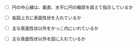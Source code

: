 * [ ] 円の中心線は、垂直、水平に円の輪郭を超えて指示しているか
* [ ] 各図上方に表面性状を入れているか
* [ ] 主な表面性状以外をかっこ内にいれているか
* [ ] 主な表面性状以外を図に入れているか

